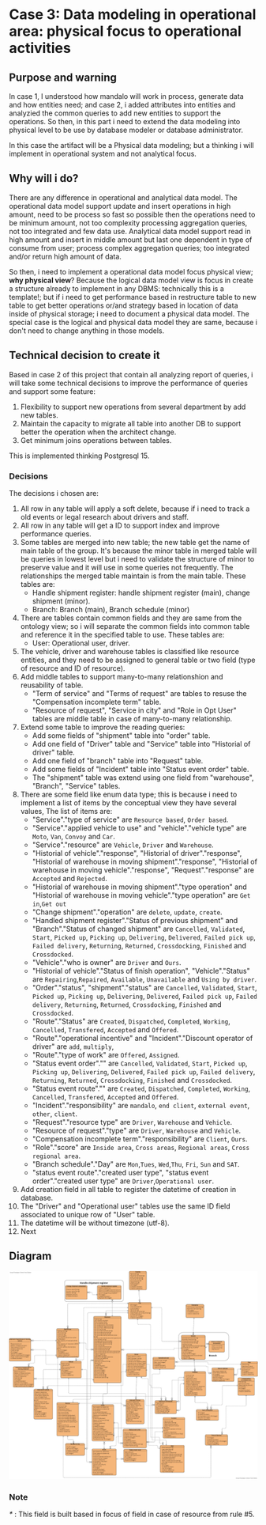 # Case 3: Data modeling in operational area: physical focus to operational activities

## Purpose and warning

In case 1, I understood how mandalo will work in process, generate data and how entities need; and case 2, i added attributes into entities and analyzied the common queries to add new entities to support the operations. So then, in this part i need to extend the data modeling into physical level to be use by database modeler or database administrator.

In this case the artifact will be a Physical data modeling; but a thinking i will implement in operational system and not analytical focus.

## Why will i do?

There are any difference in operational and analytical data model. The operational data model support update and insert operations in high amount, need to be process so fast so possible then the operations need to be minimum amount, not too complexity processing aggregation queries, not too integrated and few data use. Analytical data model support read in high amount and insert in middle amount but last one dependent in type of consume from user; process complex aggregation queries; too integrated and/or return high amount of data.

So then, i need to implement a operational data model focus physical view; __why physical view__? Because the logical data model view is focus in create a structure already to implement in any DBMS: technically this is a template!; but if i need to get performance based in restructure table to new table to get better operations or/and strategy based in location of data inside of physical storage; i need to document a physical data model. The special case is the logical and physical data model they are same, because i don't need to change anything in those models.

## Technical decision to create it 

Based in case 2 of this project that contain all analyzing report of queries, i will take some technical decisions to improve the performance of queries and support some feature: 

1. Flexibility to support new operations from several department by add new tables.
2. Maintain the capacity to migrate all table into another DB to support better the operation when the architect change.
3. Get minimum joins operations between tables. 

This is implemented thinking Postgresql 15.

### Decisions

The decisions i chosen are:

1. All row in any table will apply a soft delete, because if i need to track a old events or legal research about drivers and staff.
2. All row in any table will get a ID to support index and improve performance queries.
3. Some tables are merged into new table; the new table get the name of main table of the group. It's because the minor table in merged table will be queries in lowest level but i need to validate the structure of minor to preserve value and it will use in some queries not frequently. The relationships the merged table maintain is from  the main table. These tables are:
   * Handle shipment register: handle shipment register (main), change shipment (minor).
   * Branch: Branch (main), Branch schedule (minor)
4. There are tables contain common fields and they are same from the  ontology view; so i will separate the common fields into common table and reference it in the specified table to use. These tables are:
   * User: Operational user, driver.
5. The vehicle, driver and warehouse tables is classified like resource entities, and they need to be assigned to general table or two field (type of resource and ID of resource).
6. Add middle tables to support many-to-many relationshion and reusability of table.
   * "Term of service" and "Terms of request" are tables to resuse the "Compensation incomplete term" table.
   * "Resource of request", "Service in city" and "Role in Opt User" tables are middle table in case of many-to-many relationship.
7. Extend some table to improve the reading queries:
   * Add some fields of "shipment" table into "order" table.
   * Add one field of "Driver" table and "Service" table into "Historial of driver" table.
   * Add one field of "branch" table into "Request" table.
   * Add some fields of "Incident" table into "Status event order" table.
   * The "shipment" table was extend using one field from "warehouse", "Branch", "Service" tables.
8. There are some field like enum data type; this is because i need to implement a list of items by the conceptual view they have several values, The list of items are:
   * "Service"."type of service" are `Resource based`, `Order based`.
   * "Service"."applied vehicle to use" and "vehicle"."vehicle type" are `Moto`, `Van`, `Convoy` and `Car`.
   * "Service"."resource" are `Vehicle`, `Driver` and `Warehouse`.
   * "Historial of vehicle"."response", "Historial of driver"."response", "Historial of warehouse in moving shipment"."response", "Historial of warehouse in moving vehicle"."response", "Request"."response" are `Accepted` and `Rejected`.
   * "Historial of warehouse in moving shipment"."type operation" and "Historial of warehouse in moving vehicle"."type operation" are `Get in`,`Get out`
   * "Change shipment"."operation" are `delete`, `update`, `create`.
   * "Handled shipment register"."Status of previous shipment" and "Branch"."Status of changed shipment" are  `Cancelled`, `Validated`, `Start`, `Picked up`, `Picking up`, `Delivering`, `Delivered`, `Failed pick up`, `Failed delivery`, `Returning`, `Returned`, `Crossdocking`, `Finished` and `Crossdocked`.
   * "Vehicle"."who is owner" are `Driver` and `Ours`.
   * "Historial of vehicle"."Status of finish operation", "Vehicle"."Status" are `Repairing`,`Repaired`, `Available`, `Unavailable` and `Using by driver`.
   * "Order"."status", "shipment"."status" are  `Cancelled`, `Validated`, `Start`, `Picked up`, `Picking up`, `Delivering`, `Delivered`, `Failed pick up`, `Failed delivery`, `Returning`, `Returned`, `Crossdocking`, `Finished` and `Crossdocked`.
   * "Route"."Status" are `Created`, `Dispatched`, `Completed`, `Working`, `Cancelled`, `Transfered`, `Accepted` and `Offered`.
   * "Route"."operational incentive" and "Incident"."Discount operator of driver"  are `add`, `multiply`,
   * "Route"."type of work" are `Offered`, `Assigned`.
   * "Status event order"."" are `Cancelled`, `Validated`, `Start`, `Picked up`, `Picking up`, `Delivering`, `Delivered`, `Failed pick up`, `Failed delivery`, `Returning`, `Returned`, `Crossdocking`, `Finished` and `Crossdocked`.
   * "Status event route"."" are `Created`, `Dispatched`, `Completed`, `Working`, `Cancelled`, `Transfered`, `Accepted` and `Offered`.
   * "Incident"."responsibility" are `mandalo`, `end client`, `external event`, `other`, `client`.
   * "Request"."resource type" are `Driver`, `Warehouse` and `Vehicle`.
   * "Resource of request"."type" are  `Driver`, `Warehouse` and `Vehicle`.
   * "Compensation incomplete term"."responsibility" are `Client`, `Ours`.
   * "Role"."score" are `Inside area`, `Cross areas`, `Regional areas`, `Cross regional area`.
   * "Branch schedule"."Day" are `Mon`,`Tues`, `Wed`,`Thu`, `Fri`, `Sun` and `SAT`.
   * "status event route"."created user type", "status event order"."created user type" are `Driver`,`Operational user`. 
9. Add creation field in all table to register the datetime of creation in database.
10. The "Driver" and "Operational user" tables use the same ID field associated to unique row of "User" table.
11. The datetime will be without timezone (utf-8).
12. Next

## Diagram

![Diagram of physical data model](https://github.com/CarlosChicata/data_world_portfolio/blob/main/Projects/Logistic/data_modeling_in_operational__area_physical/Mandalo%20-%20Physical%20view%20data%20model%20_%20general.png)

### Note

_*_ : This field is built based in focus of field in case of resource from rule #5.

